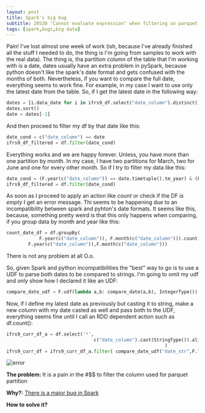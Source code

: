```yaml
---
layout: post
title: Spark's big bug
subtitle: 20530 "Cannot evaluate expression" when filtering on parquet partition column 
tags: [spark,bugs,big data]
---
```


Pain! I've lost almost one week of work (ish, because I've already finished all the stuff I needed to do, the thing is I'm going from samples to work with the real data).
The thing is, tha partition column of the table that I'm working with is a date, dates usually have an extra problem in pySpark,
because python doesn't like the spark's date format and gets confused with the months of both. Nevertheless, if you want to compare 
the full date, everything seems to work fine. For example, in my case I want to use only the latest date from the table. So, if I get 
the latest date in the following way:
```python
dates = [i.data_date for i in ifrs9_df.select("date_column").distinct().collect()]
dates.sort()
date = dates[-1]
```
And then proceed to filter my df by that date like this:
```python
date_cond = c("date_column") == date
ifrs9_df_filtered = df.filter(date_cond)
```
Everything works and we are happy forever. Unless, you have more than one partition by month. In my case, I have two partitions for March, 
two for June and one for every other month. So if I try to filter my data like this:
```python
date_cond = (F.year(c("date_column")) == date.timetuple().tm_year) & (F.month(c("date_column")) == date.month)
ifrs9_df_filtered = df.filter(date_cond)
```
As soon as I proceed to apply an action like *count* or check if the DF *is empty* I get an error message. Thi seems to be happening due to an incompatibility between spark and pyhton's date formats. It seems like this, because, something pretty weird is that this only happens when comparing, if you group data by month and year like this: 
```python
count_date_df = df.groupBy(
            F.year(c("date_column")), F.month(c("date_column"))).count().orderBy(
        F.year(c("date_column")),F.month(c("date_column")))
```
There is not any problem at all O.o.

So, given Spark and python incompatibilities the "best" way to go is to use a UDF to parse both dates to be compared to strings. I'm going to omit my udf and only show how I declared it like an UDF:
```python
compare_date_udf = F.udf(lambda a,b: compare_date(a,b), IntegerType())
```
Now, if I define my latest date as previously but casting it to string, make a new column with my date casted as well and pass both to the UDF, everything seems fine until I call an RDD dependent action such as df.count():

```python
ifrs9_curr_df_a = df.select('*',
                                c("date_column").cast(StringType()).alias("date_str")
                                                          )
ifrs9_curr_df = ifrs9_curr_df_a.filter( compare_date_udf("date_str",F.lit(date)) == 1)
```
![error](https://i.stack.imgur.com/x9zOi.png)

**The problem:** It is a pain in the #$$ to filter the column used for parquet partition

**Why?:** [There is a major bug in Spark](https://issues.apache.org/jira/browse/SPARK-20530)

**How to solve it?**

